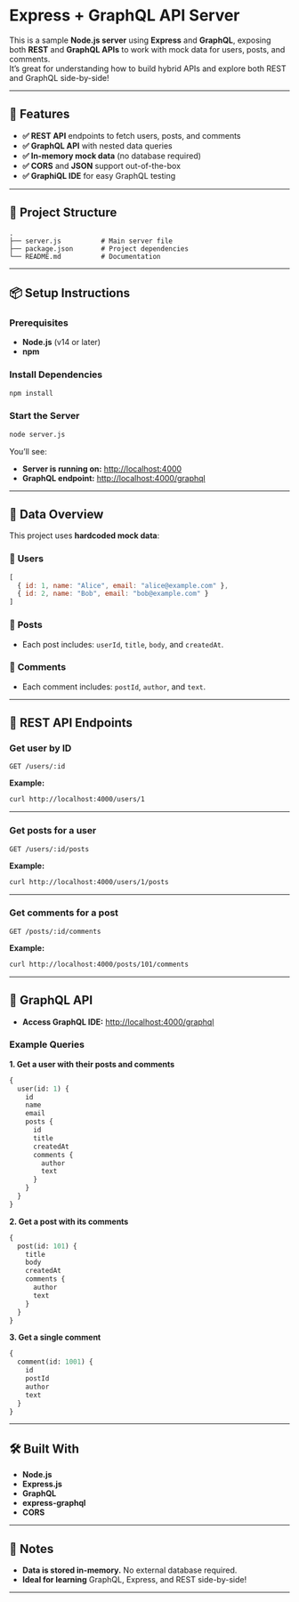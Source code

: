 # **Express + GraphQL API Server**

This is a sample **Node.js server** using **Express** and **GraphQL**, exposing both **REST** and **GraphQL APIs** to work with mock data for users, posts, and comments.  
It’s great for understanding how to build hybrid APIs and explore both REST and GraphQL side-by-side!

---

## **🚀 Features**

- **✅ REST API** endpoints to fetch users, posts, and comments
- **✅ GraphQL API** with nested data queries
- **✅ In-memory mock data** (no database required)
- **✅ CORS** and **JSON** support out-of-the-box
- **✅ GraphiQL IDE** for easy GraphQL testing

---

## **📁 Project Structure**

```
.
├── server.js          # Main server file
├── package.json       # Project dependencies
└── README.md          # Documentation
```

---

## **📦 Setup Instructions**

### **Prerequisites**

- **Node.js** (v14 or later)
- **npm**

### **Install Dependencies**

```bash
npm install
```

### **Start the Server**

```bash
node server.js
```

You’ll see:

- **Server is running on:** [http://localhost:4000](http://localhost:4000)
- **GraphQL endpoint:** [http://localhost:4000/graphql](http://localhost:4000/graphql)

---

## **🧠 Data Overview**

This project uses **hardcoded mock data**:

### 👤 **Users**
```js
[
  { id: 1, name: "Alice", email: "alice@example.com" },
  { id: 2, name: "Bob", email: "bob@example.com" }
]
```

### 📝 **Posts**
- Each post includes: `userId`, `title`, `body`, and `createdAt`.

### 💬 **Comments**
- Each comment includes: `postId`, `author`, and `text`.

---

## **🔗 REST API Endpoints**

### **Get user by ID**
```
GET /users/:id
```
**Example:**
```bash
curl http://localhost:4000/users/1
```

---

### **Get posts for a user**
```
GET /users/:id/posts
```
**Example:**
```bash
curl http://localhost:4000/users/1/posts
```

---

### **Get comments for a post**
```
GET /posts/:id/comments
```
**Example:**
```bash
curl http://localhost:4000/posts/101/comments
```

---

## **🧪 GraphQL API**

- **Access GraphQL IDE:** [http://localhost:4000/graphql](http://localhost:4000/graphql)

### **Example Queries**

**1. Get a user with their posts and comments**
```graphql
{
  user(id: 1) {
    id
    name
    email
    posts {
      id
      title
      createdAt
      comments {
        author
        text
      }
    }
  }
}
```

**2. Get a post with its comments**
```graphql
{
  post(id: 101) {
    title
    body
    createdAt
    comments {
      author
      text
    }
  }
}
```

**3. Get a single comment**
```graphql
{
  comment(id: 1001) {
    id
    postId
    author
    text
  }
}
```

---

## **🛠️ Built With**

- **Node.js**
- **Express.js**
- **GraphQL**
- **express-graphql**
- **CORS**

---

## **📌 Notes**

- **Data is stored in-memory.** No external database required.
- **Ideal for learning** GraphQL, Express, and REST side-by-side!

---
